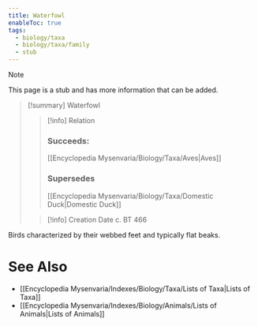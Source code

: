 ```yaml
---
title: Waterfowl
enableToc: true
tags:
  - biology/taxa
  - biology/taxa/family
  - stub
---
```


> [!note]
> This page is a stub and has more information that can be added.

> [!summary] Waterfowl
> > [!info] Relation
> > ### Succeeds:
> > [[Encyclopedia Mysenvaria/Biology/Taxa/Aves|Aves]]
> > ### Supersedes 
> > [[Encyclopedia Mysenvaria/Biology/Taxa/Domestic Duck|Domestic Duck]]
>
> > [!info] Creation Date
> > c. BT 466

Birds characterized by their webbed feet and typically flat beaks.

# See Also
- [[Encyclopedia Mysenvaria/Indexes/Biology/Taxa/Lists of Taxa|Lists of Taxa]]
- [[Encyclopedia Mysenvaria/Indexes/Biology/Animals/Lists of Animals|Lists of Animals]]
